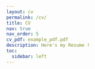 ```yaml
---
layout: cv
permalink: /cv/
title: CV
nav: true
nav_order: 5
cv_pdf: example_pdf.pdf
description: Here's my Resume !
toc:
  sidebar: left
---
```

